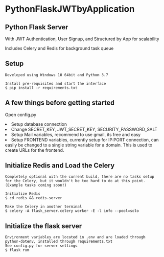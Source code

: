 # PythonFlaskJWTbyApplication

<h2>Python Flask Server</h2>
<p>With JWT Authentication, User Signup, and Structured by App for scalability</p>
<p>Includes Celery and Redis for background task queue</p>

## Setup
```console_window
Developed using Windows 10 64bit and Python 3.7

Install pre-requisites and start the interface
$ pip install -r requirements.txt
```

## A few things before getting started

<p>Open config.py</p>

  <li>Setup database connection</li>
  <li>Change SECRET_KEY, JWT_SECRET_KEY, SECURITY_PASSWORD_SALT</li>
  <li>Setup Mail variables, recommend to use gmail, its free and easy</li>
  <li>Setup FRONTEND variables, currently setup for IP:PORT connection, can easily be changed to a single string variable for a domain. This is used to create URLs for the frontend.</li>

## Initialize Redis and Load the Celery
```console_window
Completely optional with the current build, there are no tasks setup for the Celery, but it wouldn't be too hard to do at this point. (Example tasks coming soon!)

Initialize Redis
$ cd redis && redis-server

Make the Celery in another terminal
$ celery -A flask_server.celery worker -E -l info --pool=solo

```

## Initialize the flask server
```console_window
Environment variables are located in .env and are loaded through python-dotenv, installed through requirements.txt
See config.py for server settings
$ flask run

```
